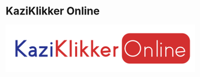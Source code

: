 # KaziKlikker Online

<img src="https://raw.githubusercontent.com/ricodejong02/kaziklikkeronline/master/logo.svg"/>
